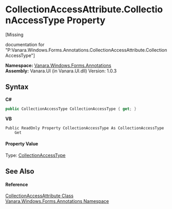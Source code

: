 # CollectionAccessAttribute.CollectionAccessType Property 
 

\[Missing <summary> documentation for "P:Vanara.Windows.Forms.Annotations.CollectionAccessAttribute.CollectionAccessType"\]

**Namespace:**&nbsp;<a href="600255aa-5477-7018-00f3-14fce5adebc9">Vanara.Windows.Forms.Annotations</a><br />**Assembly:**&nbsp;Vanara.UI (in Vanara.UI.dll) Version: 1.0.3

## Syntax

**C#**<br />
``` C#
public CollectionAccessType CollectionAccessType { get; }
```

**VB**<br />
``` VB
Public ReadOnly Property CollectionAccessType As CollectionAccessType
	Get
```


#### Property Value
Type: <a href="fff2caeb-8465-d147-1655-dda23e63970f">CollectionAccessType</a>

## See Also


#### Reference
<a href="483486c0-c0c6-e08c-4023-0023979c03d7">CollectionAccessAttribute Class</a><br /><a href="600255aa-5477-7018-00f3-14fce5adebc9">Vanara.Windows.Forms.Annotations Namespace</a><br />